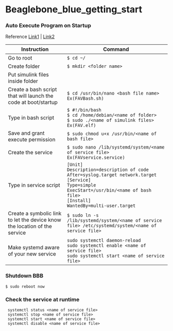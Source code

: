 # Beaglebone_blue_getting_start

### Auto Execute Program on Startup
Reference [Link1](https://stackoverflow.com/questions/28854705/executing-a-script-on-startup-using-beaglebone-black) | [Link2](https://gist.github.com/tstellanova/7323116)

| Instruction | Command |
|------------ | --------|
| Go to root | `$ cd ~/`|
| Create folder  | `$ mkdir <folder name>`|
| Put simulink files inside folder ||
| Create a bash script that will launch the code at boot/startup | `$ cd /usr/bin/nano <bash file name> Ex(FAVBash.sh)` |
| Type in bash script | `$ #!/bin/bash`<br />`$ cd /home/debian/<name of folder>`<br />`$ sudo ./<name of simulink files> Ex(FAV.elf)` |
| Save and grant execute permission |`$ sudo chmod u+x /usr/bin/<name of bash file>`|
| Create the service |`$ sudo nano /lib/systemd/system/<name of service file> Ex(FAVservice.service)`|
| Type in service script|`[Unit]`<br />`Description=description of code`<br />`After=syslog.target network.target`<br />`[Service]`<br />`Type=simple`<br />`ExecStart=/usr/bin/<name of bash file>`<br />`[Install]`<br />`WantedBy=multi-user.target`|
| Create a symbolic link to let the device know the location of the service |`$ sudo ln -s /lib/systemd/system/<name of service file> /etc/systemd/system/<name of service file>`|
| Make systemd aware of your new service|`sudo systemctl daemon-reload`<br />`sudo systemctl enable <name of service file>`<br />`sudo systemctl start <name of service file>`|



### Shutdown BBB
```
$ sudo reboot now
```
### Check the service at runtime
```
 systemctl status <name of service file>
 systemctl stop <name of service file>
 systemctl start <name of service file>
 systemctl disable <name of service file>
 ```


